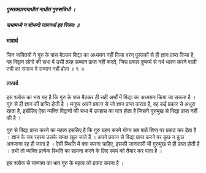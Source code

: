 ##### पुस्तकप्रत्ययाधीतं नाधीतं गुरुसन्निधौ ।
##### सभामध्ये न शोभन्ते जारगर्भा इव स्त्रियः ॥

#### भावार्थ

जिन व्यक्तियों ने गुरु के पास बैठकर विद्या का अध्ययन नहीं किया वरन् पुस्तकों से ही ज्ञान प्राप्त किया है, वह विद्वान लोगों की सभा में उसी तरह सम्मान प्राप्त नहीं करते, जिस प्रकार दुष्कर्म से गर्भ धारण करने वाली स्त्री का समाज में सम्मान नहीं होता ॥ १ ॥

#### तात्पर्य

इस श्लोक का भाव यह है कि गुरु के पास बैठकर ही सही अर्थों में विद्या का अध्ययन किया जा सकता है । गुरु से ही ज्ञान की प्राप्ति होती है । मनुष्य अपने प्रयत्न से जो ज्ञान प्राप्त करता है, वह कई प्रकार से अधूरा रहता है, इसीलिए ऐसा व्यक्ति विद्वानों की सभा में उपहास का पात्र होता है जिसने गुरुमुख से विद्या प्राप्त नहीं की है ।

गुरु से विद्या प्राप्त करने का महत्व इसलिए है कि गुरु ग्रहण करने योग्य सब बातें शिष्य पर प्रकट कर देता है । ज्ञान के सब रहस्य उसके समक्ष खुल जाते हैं । अपने प्रयत्न से विद्या प्राप्त करने पर कुछ न कुछ अनजाना रह ही जाता है । ऐसी स्थिति में क्या करना चाहिए, इसकी जानकारी भी गुरुमुख से ही प्राप्त होती है । तभी तो व्यक्ति प्रत्येक स्थिति का सामना करने के लिए स्वयं को तैयार कर पाता है ।

इस श्लोक से चाणक्य का भाव गुरु के महत्व को प्रकट करना है ।